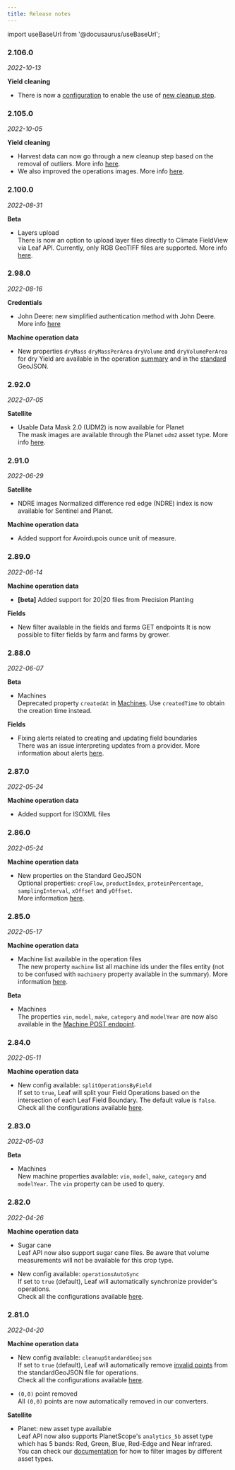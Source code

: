 ```yaml
---
title: Release notes
---
```


import useBaseUrl from '@docusaurus/useBaseUrl';

<!-- the following links are referenced throughout this document -->
[1]:  /docs/docs/satellite_endpoints#create-a-satellite-field
[2]:  /docs/docs/files_sample_output#valid-points
[3]:  /docs/docs/configurations_overview
[4]:  /docs/docs/files_endpoints#get-a-file
[5]:  /docs/docs/files_sample_output#operation-summary
[6]:  /docs/docs/beta_machines_endpoints#create-a-machine
[7]:  /docs/docs/files_sample_output#standard-geojson
[8]:  /docs/docs/beta_machines_endpoints
[9]:  /docs/docs/alerts_events/#field-boundary-events
[10]: /docs/docs/planet_overview#udm2
[11]: /docs/docs/credentials_john_deere#one-click-authentication
[12]: /docs/docs/beta_layers_endpoints#
[13]: /docs/docs/operations_sample_output#field-operations-filtered-geojson
[14]: /docs/docs/operations_sample_output#field-operations-images-v2
[15]: /docs/docs/configurations_overview#operationsfilteredgeojson

### 2.106.0
*2022-10-13*

**Yield cleaning**
- There is now a [configuration][15] to enable the use of [new cleanup step][13].


### 2.105.0
*2022-10-05*

**Yield cleaning**
- Harvest data can now go through a new cleanup step based on the removal of outliers. More info [here][13].
- We also improved the operations images. More info [here][14].


### 2.100.0
*2022-08-31*

**Beta**
- Layers upload  
There is now an option to upload layer files directly to Climate FieldView via Leaf API. Currently, only RGB GeoTIFF files are supported. More info [here][12].

### 2.98.0
*2022-08-16*

**Credentials**
- John Deere: new simplified authentication method with John Deere. More info [here][11]

**Machine operation data**
- New properties `dryMass` `dryMassPerArea` `dryVolume` and `dryVolumePerArea` for dry Yield are available in the operation [summary][5] and in the [standard][7] GeoJSON. 

### 2.92.0
*2022-07-05*

**Satellite**
- Usable Data Mask 2.0 (UDM2) is now available for Planet  
The mask images are available through the Planet `udm2` asset type.  More info [here][10].


### 2.91.0
*2022-06-29*

**Satellite**
- NDRE images 
Normalized difference red edge (NDRE) index is now available for Sentinel and Planet.  

**Machine operation data**
- Added support for Avoirdupois ounce unit of measure.     

### 2.89.0
*2022-06-14*

**Machine operation data**
- **[beta]** Added support for 20|20 files from Precision Planting      

**Fields**
- New filter available in the fields and farms GET endpoints
It is now possible to filter fields by farm and farms by grower.     


### 2.88.0
*2022-06-07*

**Beta**
- Machines      
Deprecated property `createdAt` in [Machines][8]. Use `createdTime` to obtain the creation time instead.

**Fields**  
- Fixing alerts related to creating and updating field boundaries  
There was an issue interpreting updates from a provider. More information about alerts [here][9].

### 2.87.0
*2022-05-24*

**Machine operation data**
- Added support for ISOXML files

### 2.86.0
*2022-05-24*

**Machine operation data**
- New properties on the Standard GeoJSON  
Optional properties: `cropFlow`, `productIndex`, `proteinPercentage`, `samplingInterval`, `xOffset` and `yOffset`.  
More information [here][7].

### 2.85.0
*2022-05-17*

**Machine operation data**
- Machine list available in the operation files  
The new property `machine` list all machine ids under the files entity (not to be confused with `machinery` property available in the summary).
More information [here][5].

**Beta**
- Machines      
The properties `vin`, `model`, `make`, `category` and `modelYear` are now also available in the [Machine POST endpoint][6].


### 2.84.0
*2022-05-11*

**Machine operation data**
- New config available: `splitOperationsByField`    
If set to `true`, Leaf will split your Field Operations based on the intersection of each Leaf Field Boundary. The default value is `false`. 
Check all the configurations available [here][3].

### 2.83.0
*2022-05-03*

**Beta**
- Machines   
New machine properties available: `vin`, `model`, `make`, `category` and `modelYear`.
The `vin` property can be used to query.


### 2.82.0
*2022-04-26*

**Machine operation data**
- Sugar cane  
Leaf API now also support sugar cane files. Be aware that volume measurements will not be available for this crop type.

- New config available: `operationsAutoSync`    
If set to `true` (default), Leaf will automatically synchronize provider's operations.  
Check all the configurations available [here][3].


### 2.81.0
*2022-04-20*

**Machine operation data**
- New config available: `cleanupStandardGeojson`   
If set to `true` (default), Leaf will automatically remove [invalid points][2] from the standardGeoJSON file for operations.  
Check all the configurations available [here][3].

- `(0,0)` point removed  
All `(0,0)` points are now automatically removed in our converters.
  
**Satellite**  
- Planet: new asset type available    
Leaf API now also supports PlanetScope's `analytics_5b` asset type which has 5 bands: Red, Green, Blue, Red-Edge and Near infrared.  
You can check our [documentation][1]  for how to filter images by different asset types.



